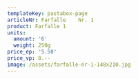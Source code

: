 ```yaml
---
templateKey: pastabox-page
articleNr: Farfalle    Nr. 1
product: Farfalle 1
units:
  amount: '6'
  weight: 250g
price_ep: '5.50'
price_vp: 8.--
image: /assets/farfalle-nr-1-148x210.jpg
---
```


